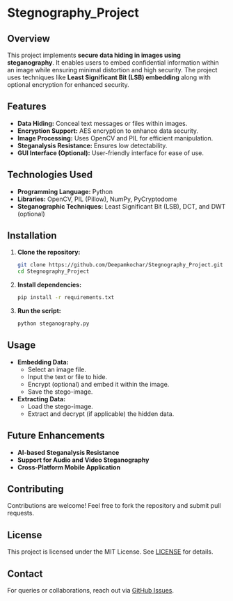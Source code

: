 # Stegnography_Project

## Overview
This project implements **secure data hiding in images using steganography**. It enables users to embed confidential information within an image while ensuring minimal distortion and high security. The project uses techniques like **Least Significant Bit (LSB) embedding** along with optional encryption for enhanced security.

## Features
- **Data Hiding:** Conceal text messages or files within images.
- **Encryption Support:** AES encryption to enhance data security.
- **Image Processing:** Uses OpenCV and PIL for efficient manipulation.
- **Steganalysis Resistance:** Ensures low detectability.
- **GUI Interface (Optional):** User-friendly interface for ease of use.

## Technologies Used
- **Programming Language:** Python
- **Libraries:** OpenCV, PIL (Pillow), NumPy, PyCryptodome
- **Steganographic Techniques:** Least Significant Bit (LSB), DCT, and DWT (optional)

## Installation
1. **Clone the repository:**
   ```bash
   git clone https://github.com/Deepamkochar/Stegnography_Project.git
   cd Stegnography_Project
   ```
2. **Install dependencies:**
   ```bash
   pip install -r requirements.txt
   ```
3. **Run the script:**
   ```bash
   python steganography.py
   ```

## Usage
- **Embedding Data:**
  - Select an image file.
  - Input the text or file to hide.
  - Encrypt (optional) and embed it within the image.
  - Save the stego-image.
- **Extracting Data:**
  - Load the stego-image.
  - Extract and decrypt (if applicable) the hidden data.

## Future Enhancements
- **AI-based Steganalysis Resistance**
- **Support for Audio and Video Steganography**
- **Cross-Platform Mobile Application**

## Contributing
Contributions are welcome! Feel free to fork the repository and submit pull requests.

## License
This project is licensed under the MIT License. See [LICENSE](LICENSE) for details.

## Contact
For queries or collaborations, reach out via [GitHub Issues](https://github.com/Deepamkochar/Stegnography_Project/issues).
